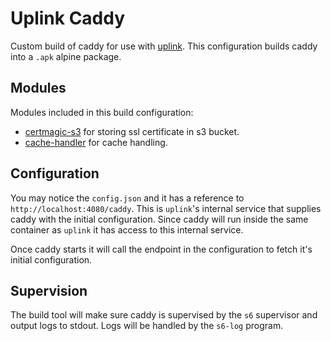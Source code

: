 # Uplink Caddy

Custom build of caddy for use with [uplink](https://github.com/upmaru/uplink). This configuration builds caddy into a `.apk` alpine package.

## Modules

Modules included in this build configuration:

- [certmagic-s3](https://github.com/ss098/certmagic-s3) for storing ssl certificate in s3 bucket.
- [cache-handler](https://github.com/caddyserver/cache-handler) for cache handling.

## Configuration

You may notice the `config.json` and it has a reference to `http://localhost:4080/caddy`. This is `uplink`'s internal service that supplies caddy with the initial configuration. Since caddy will run inside the same container as `uplink` it has access to this internal service.

Once caddy starts it will call the endpoint in the configuration to fetch it's initial configuration.

## Supervision

The build tool will make sure caddy is supervised by the `s6` supervisor and output logs to stdout. Logs will be handled by the `s6-log` program.

